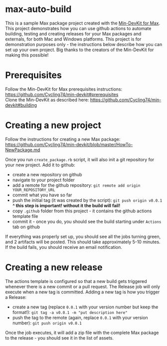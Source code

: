 # max-auto-build

This is a sample Max package project created with the [Min-DevKit for Max](https://github.com/Cycling74/min-devkit). This project demonstrates how you can use github actions to automate building, testing and creating releases for your Max packages and externals, for both Mac and Windows platforms. This project is for demonstration purposes only - the instructions below describe how you can set up your own project. Big thanks to the creators of the Min-DevKit for making this possible!

# Prerequisites

Follow the Min-DevKit for Max prerequisites instructions: https://github.com/Cycling74/min-devkit#prerequisites  
Clone the Min-DevKit as described here: https://github.com/Cycling74/min-devkit#building

# Creating a new project

Follow the instructions for creating a new Max package: https://github.com/Cycling74/min-devkit/blob/master/HowTo-NewPackage.md  
  
Once you run `create_package.rb` script, it will also init a git repository for your new project. Add it to github:
  
- create a new repository on github
- navigate to your project folder
- add a remote for the github repository: `git remote add origin YOUR_REPOSITORY_URL`
- commit what you have so far
- push the initial tag (it was created by the script): `git push origin v0.0.1`  
**^ this step is important! without it the build will fail!**  
- copy `.github` folder from this project - it contains the github actions template file
- commit it - once you do, you should see the build starting under `Actions` tab on github
  
If everything was properly set up, you should see all the jobs turning green, and 2 artifacts will be posted. This should take approximately 5-10 minutes. If the build fails, you should receive an email notification.

# Creating a new release

The actions template is configured so that a new build gets triggered whenever there is a new commit or a pull request. The Release job will only execute when a new tag is committed. Adding a new tag is how you trigger a Release:
  
- create a new tag (replace `0.0.1` with your version number but keep the format!): `git tag -a v0.0.1 -m "put description here"`
- push the tag to the remote (again, replace `0.0.1` with your version number): `git push origin v0.0.1`
  
Once the job executes, it will add a zip file with the complete Max package to the release - you should see it in the list of assets.
